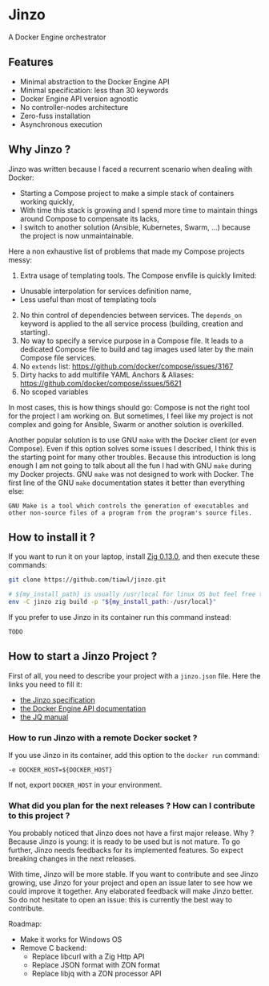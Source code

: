 # Jinzo

A Docker Engine orchestrator

## Features

- Minimal abstraction to the Docker Engine API
- Minimal specification: less than 30 keywords
- Docker Engine API version agnostic
- No controller-nodes architecture
- Zero-fuss installation
- Asynchronous execution

## Why Jinzo ?

Jinzo was written because I faced a recurrent scenario when dealing with Docker:
- Starting a Compose project to make a simple stack of containers working quickly,
- With time this stack is growing and I spend more time to maintain things around Compose to compensate its lacks,
- I switch to another solution (Ansible, Kubernetes, Swarm, ...) because the project is now unmaintainable.

Here a non exhaustive list of problems that made my Compose projects messy:
1. Extra usage of templating tools. The Compose envfile is quickly limited:
  - Unusable interpolation for services definition name,
  - Less useful than most of templating tools
2. No thin control of dependencies between services. The `depends_on` keyword is applied to the all service process (building, creation and starting).
3. No way to specify a service purpose in a Compose file. It leads to a dedicated Compose file to build and tag images used later by the main Compose file services.
4. No `extends` list: https://github.com/docker/compose/issues/3167
5. Dirty hacks to add multifile YAML Anchors & Aliases: https://github.com/docker/compose/issues/5621
6. No scoped variables

In most cases, this is how things should go: Compose is not the right tool for the project I am working on.
But sometimes, I feel like my project is not complex and going for Ansible, Swarm or another solution is overkilled.

Another popular solution is to use GNU `make` with the Docker client (or even Compose). Even if this option solves some issues I described, I think this is the starting point for many other troubles. Because this introduction is long enough I am not going to talk about all the fun I had with GNU `make` during my Docker projects. GNU `make` was not designed to work with Docker. The first line of the GNU `make` documentation states it better than everything else:
```
GNU Make is a tool which controls the generation of executables and other non-source files of a program from the program's source files.
```

## How to install it ?

If you want to run it on your laptop, install [Zig 0.13.0](https://ziglang.org/download/), and then execute these commands:
```sh
git clone https://github.com/tiawl/jinzo.git

# ${my_install_path} is usually /usr/local for linux OS but feel free to change it for a more suitable location for your usecase
env -C jinzo zig build -p "${my_install_path:-/usr/local}"
```

If you prefer to use Jinzo in its container run this command instead:
```
TODO
```

## How to start a Jinzo Project ?

First of all, you need to describe your project with a `jinzo.json` file. Here the links you need to fill it:
- [the Jinzo specification](https://github.com/tiawl/jinzo/blob/trunk/doc/00_index.md)
- [the Docker Engine API documentation](https://docs.docker.com/engine/api/)
- [the JQ manual](https://jqlang.github.io/jq/manual/)

### How to run Jinzo with a remote Docker socket ?

If you use Jinzo in its container, add this option to the `docker run` command:
```
-e DOCKER_HOST=${DOCKER_HOST}
```

If not, export `DOCKER_HOST` in your environment.

### What did you plan for the next releases ? How can I contribute to this project ?

You probably noticed that Jinzo does not have a first major release. Why ? Because Jinzo is young: it is ready to be used but is not mature. To go further, Jinzo needs feedbacks for its implemented features. So expect breaking changes in the next releases.

With time, Jinzo will be more stable. If you want to contribute and see Jinzo growing, use Jinzo for your project and open an issue later to see how we could improve it together. Any elaborated feedback will make Jinzo better. So do not hesitate to open an issue: this is currently the best way to contribute.

Roadmap:
- Make it works for Windows OS
- Remove C backend:
  - Replace libcurl with a Zig Http API
  - Replace JSON format with ZON format
  - Replace libjq with a ZON processor API
